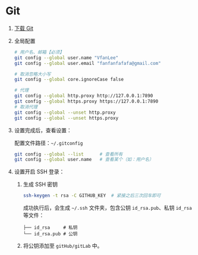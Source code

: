 # Git

1. [下载 Git](https://git-scm.com/downloads)
2. 全局配置

    ```sh
    # 用户名、邮箱【必须】
    git config --global user.name "VfanLee"
    git config --global user.email "fanfanfafafa@gmail.com"

    # 取消忽略大小写
    git config --global core.ignoreCase false

    # 代理
    git config --global http.proxy http://127.0.0.1:7890
    git config --global https.proxy https://127.0.0.1:7890
    # 取消代理
    git config --global --unset http.proxy
    git config --global --unset https.proxy
    ```

3. 设置完成后，查看设置：

    配置文件路径：`~/.gitconfig`

    ```sh
    git config --global --list      # 查看所有
    git config --global user.name   # 查看某个（如：用户名）
    ```

4. 设置开启 SSH 登录：

   1. 生成 SSH 密钥

        ```sh
        ssh-keygen -t rsa -C GITHUB_KEY  # 紧接之后三次回车即可
        ```

        成功执行后，会生成 `~/.ssh` 文件夹，包含公钥 `id_rsa.pub`、私钥 `id_rsa` 等文件：

        ```
        ├── id_rsa     # 私钥
        └── id_rsa.pub # 公钥
        ```

   2. 将公钥添加至 `gitHub/gitLab` 中。
